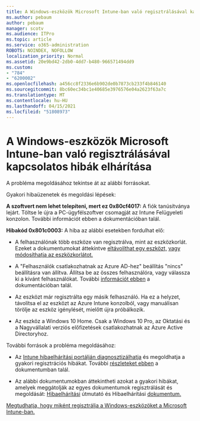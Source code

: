 ```yaml
---
title: A Windows-eszközök Microsoft Intune-ban való regisztrálásával kapcsolatos hibák elhárítása
ms.author: pebaum
author: pebaum
manager: scotv
ms.audience: ITPro
ms.topic: article
ms.service: o365-administration
ROBOTS: NOINDEX, NOFOLLOW
localization_priority: Normal
ms.assetid: 20e9bd42-2db0-4dd7-b480-966571494dd9
ms.custom:
- "784"
- "6200002"
ms.openlocfilehash: a456cc8f2336e6b902de0b7873cb233f4b846140
ms.sourcegitcommit: 8bc60ec34bc1e40685e3976576e04a2623f63a7c
ms.translationtype: MT
ms.contentlocale: hu-HU
ms.lasthandoff: 04/15/2021
ms.locfileid: "51808973"
---
```

# <a name="troubleshoot-issues-with-enrolling-windows-devices-in-microsoft-intune"></a>A Windows-eszközök Microsoft Intune-ban való regisztrálásával kapcsolatos hibák elhárítása

A probléma megoldásához tekintse át az alábbi forrásokat.
  
Gyakori hibaüzenetek és megoldási lépések:
  
 **A szoftvert nem lehet telepíteni, mert ez 0x80cf4017:** A fiók tanúsítványa lejárt. Töltse le újra a PC-ügyfélszoftver csomagját az Intune Felügyeleti konzolon. További információt ebben a dokumentációban talál.
  
 **Hibakód 0x801c0003:** A hiba az alábbi esetekben fordulhat elő:
  
-  A felhasználónak több eszköze van regisztrálva, mint az eszközkorlát. Ezeket a dokumentumokat áttekintve [eltávolíthat egy eszközt,](https://docs.microsoft.com/intune/devices-wipe) [vagy módosíthatja az eszközkorlátot.](https://docs.microsoft.com/intune/enrollment-restrictions-set#set-device-limit-restrictions)

-  A "Felhasználók csatlakozhatnak az Azure AD-hez" beállítás "nincs" beállításra van állítva. Állítsa be az összes felhasználóra, vagy válassza ki a kívánt felhasználókat. További [információt ebben](https://docs.microsoft.com/azure/active-directory/device-management-azure-portal#configure-device-settings) a dokumentációban talál.

-  Az eszközt már regisztrálta egy másik felhasználó. Ha ez a helyzet, távolítsa el az eszközt az Azure Intune konzolból, vagy manuálisan törölje az eszköz igénylését, mielőtt újra próbálkozik.

-  Az eszköz a Windows 10 Home. Csak a Windows 10 Pro, az Oktatási és a Nagyvállalati verziós előfizetések csatlakozhatnak az Azure Active Directoryhoz.

További források a probléma megoldásához:
  
-  Az [Intune hibaelhárítási portálján diagnosztizálhatja](https://devicemanagement.microsoft.com/#blade/Microsoft_Intune_DeviceSettings/TroubleshootBlade) és megoldhatja a gyakori regisztrációs hibákat. További [részleteket ebben](https://docs.microsoft.com/intune/help-desk-operators) a dokumentumban talál.

-  Az alábbi dokumentumokban áttekintheti azokat a gyakori hibákat, amelyek meggátolják az egyes dokumentumok regisztrálását és megoldását: [Hibaelhárítási](https://support.microsoft.com/help/4089533/troubleshooting-windows-device-enrollment-problems-in-microsoft-intune) útmutató és Hibaelhárítási [dokumentum.](https://docs.microsoft.com/troubleshoot/mem/intune/troubleshoot-device-enrollment-in-intune)

[Megtudhatja, hogy miként regisztrálja a Windows-eszközöket a Microsoft Intune-ban.](https://docs.microsoft.com/intune/windows-enroll)
